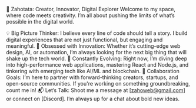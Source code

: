🚀 Zahotata: Creator, Innovator, Digital Explorer
Welcome to my space, where code meets creativity. I’m all about pushing the limits of what’s possible in the digital world.

💡 Big Picture Thinker: I believe every line of code should tell a story. I build digital experiences that are not just functional, but engaging and meaningful.
👀 Obsessed with Innovation: Whether it’s cutting-edge web design, AI, or automation, I’m always looking for the next big thing that will shake up the tech world.
🌱 Constantly Evolving: Right now, I’m diving deep into high-performance web applications, mastering React and Node.js, and tinkering with emerging tech like AI/ML and blockchain.
🤝 Collaboration Goals: I’m here to partner with forward-thinking creators, startups, and open-source communities. If you're working on something groundbreaking, count me in!
📬 Let’s Talk: Shoot me a message at [zahoweb@gmail.com] or connect on [Discord]. I’m always up for a chat about bold new ideas.
